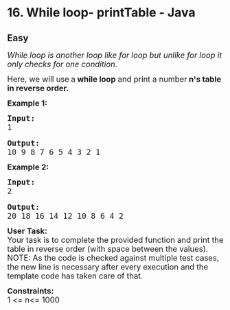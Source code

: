 # 16. While loop- printTable - Java
## Easy 
<div class="problem-statement">
                <p></p><p><em><span style="font-size:18px">While loop is another loop like for loop but unlike for loop it only checks for one condition.</span></em></p>

<p><span style="font-size:18px">Here, we will use<strong>&nbsp;</strong>a<strong> while loop</strong> and print a number<strong> n's table in reverse order.</strong></span></p>

<p><span style="font-size:18px"><strong>Example 1:</strong></span></p>

<pre><span style="font-size:18px"><strong>Input:</strong>
1
</span>
<span style="font-size:18px"><strong>Output:</strong></span>
<span style="font-size:18px">10 9 8 7 6 5 4 3 2 1
</span></pre>

<p><span style="font-size:18px"><strong>Example 2:</strong></span></p>

<pre><span style="font-size:18px"><strong>Input:</strong>
2</span>

<span style="font-size:18px"><strong>Output:</strong></span><span style="font-size:18px">
20 18 16 14 12 10 8 6 4 2</span></pre>

<p><span style="font-size:18px"><strong>User Task: </strong><br>
Your task is to complete the provided function and print the table in reverse order (with space between the values).<br>
NOTE: As the code is checked against multiple test cases, the new line is necessary after every execution and the template code&nbsp;has&nbsp;taken care of that.</span></p>

<p><span style="font-size:18px"><strong>Constraints:</strong><br>
1 &lt;= n&lt;= 1000</span></p>
 <p></p>
            </div>